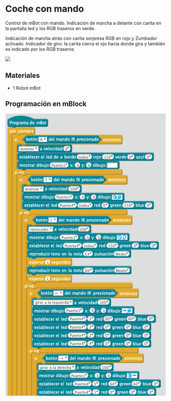 # Coche con mando

Control de mBot con mando. Indicación de marcha a delante con carita en la pantalla led y los  RGB traseros en verde.

Indicación de marcha atrás con carita sorpresa RGB en rojo y Zumbador activado. Indicador de giro: la carita cierra el ojo hacia donde gira y también es indicado por los RGB traseros

![](practica.gif)

## Materiales

- 1 Robot mBot

## Programación en mBlock

![](mblock.png)
